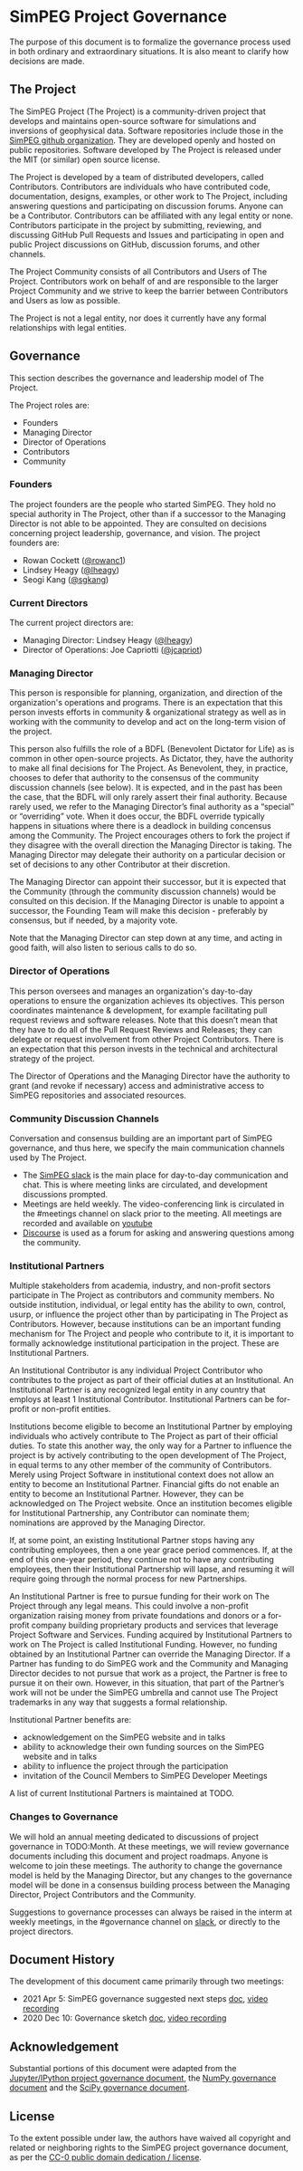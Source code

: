 # SimPEG Project Governance

The purpose of this document is to formalize the governance process used in both ordinary and extraordinary situations. It is also meant to clarify how decisions are made. 

## The Project

The SimPEG Project (The Project) is a community-driven project that develops and maintains open-source software for simulations and inversions of geophysical data. Software repositories include those in the [SimPEG github organization](https://github.com/simpeg). They are developed openly and hosted on public repositories. Software developed by The Project is released under the MIT (or similar) open source license. 

The Project is developed by a team of distributed developers, called Contributors. Contributors are individuals who have contributed code, documentation, designs, examples, or other work to The Project, including answering questions and participating on discussion forums. Anyone can be a Contributor. Contributors can be affiliated with any legal entity or none. Contributors participate in the project by submitting, reviewing, and discussing GitHub Pull Requests and Issues and participating in open and public Project discussions on GitHub, discussion forums, and other channels. 

The Project Community consists of all Contributors and Users of The Project. Contributors work on behalf of and are responsible to the larger Project Community and we strive to keep the barrier between Contributors and Users as low as possible.

The Project is not a legal entity, nor does it currently have any formal relationships with legal entities.

## Governance 

This section describes the governance and leadership model of The Project.

The Project roles are:
- Founders
- Managing Director
- Director of Operations
- Contributors
- Community

### Founders 
The project founders are the people who started SimPEG. They hold no special authority in The Project, other than if a successor to the Managing Director is not able to be appointed. They are consulted on decisions concerning project leadership, governance, and vision. The project founders are:
- Rowan Cockett ([@rowanc1](https://github.com/rowanc1))
- Lindsey Heagy ([@lheagy](https://github.com/lheagy))
- Seogi Kang ([@sgkang](https://github.com/sgkang))

### Current Directors 
The current project directors are:
- Managing Director: Lindsey Heagy ([@lheagy](https://github.com/lheagy))
- Director of Operations: Joe Capriotti ([@jcapriot](https://github.com/jcapriot))

### Managing Director

This person is responsible for planning, organization, and direction of the organization's operations and programs. There is an expectation that this person invests efforts in community & organizational strategy as well as in working with the community to develop and act on the long-term vision of the project.

This person also fulfills the role of a BDFL (Benevolent Dictator for Life) as is common in other open-source projects. As Dictator, they, have the authority to make all final decisions for The Project. As Benevolent, they, in practice, chooses to defer that authority to the consensus of the community discussion channels (see below). It is expected, and in the past has been the case, that the BDFL will only rarely assert their final authority. Because rarely used, we refer to the Managing Director’s final authority as a “special” or “overriding” vote. When it does occur, the BDFL override typically happens in situations where there is a deadlock in building concensus among the Community. The Project encourages others to fork the project if they disagree with the overall direction the Managing Director is taking. The Managing Director may delegate their authority on a particular decision or set of decisions to any other Contributor at their discretion.

The Managing Director can appoint their successor, but it is expected that the Community (through the community discussion channels) would be consulted on this decision. If the Managing Director is unable to appoint a successor, the Founding Team will make this decision - preferably by consensus, but if needed, by a majority vote.

Note that the Managing Director can step down at any time, and acting in good faith, will also listen to serious calls to do so. 

### Director of Operations 

This person oversees and manages an organization's day-to-day operations to ensure the organization achieves its objectives. This person coordinates maintenance & development, for example facilitating pull request reviews and software releases. Note that this doesn’t mean that they have to do all of the Pull Request Reviews and Releases; they can delegate or request involvement from other Project Contributors. There is an expectation that this person invests in the technical and architectural strategy of the project. 

The Director of Operations and the Managing Director have the authority to grant (and revoke if necessary) access and administrative access to SimPEG repositories and associated resources. 

### Community Discussion Channels 

Conversation and consensus building are an important part of SimPEG governance, and thus here, we specify the main communication channels used by The Project. 
- The [SimPEG slack](http://slack.simpeg.xyz/) is the main place for day-to-day communication and chat. This is where meeting links are circulated, and development discussions prompted.
- Meetings are held weekly. The video-conferencing link is circulated in the #meetings channel on slack prior to the meeting. All meetings are recorded and available on [youtube](https://www.youtube.com/playlist?list=PLd9tNwsUm9jOagLQEnxdeIPE4L4bx5Ujg)
- [Discourse](https://simpeg.discourse.group/) is used as a forum for asking and answering questions among the community. 

### Institutional Partners

Multiple stakeholders from academia, industry, and non-profit sectors participate in The Project as contributors and community members. No outside institution, individual, or legal entity has the ability to own, control, usurp, or influence the project other than by participating in The Project as Contributors. However, because institutions can be an important funding mechanism for The Project and people who contribute to it, it is important to formally acknowledge institutional participation in the project. These are Institutional Partners.

An Institutional Contributor is any individual Project Contributor who contributes to the project as part of their official duties at an Institutional. An Institutional Partner is any recognized legal entity in any country that employs at least 1 Institutional Contributor. Institutional Partners can be for-profit or non-profit entities.

Institutions become eligible to become an Institutional Partner by employing individuals who actively contribute to The Project as part of their official duties. To state this another way, the only way for a Partner to influence the project is by actively contributing to the open development of The Project, in equal terms to any other member of the community of Contributors. Merely using Project Software in institutional context does not allow an entity to become an Institutional Partner. Financial gifts do not enable an entity to become an Institutional Partner. However, they can be acknowledged on The Project website. Once an institution becomes eligible for Institutional Partnership, any Contributor can nominate them; nominations are approved by the Managing Director.

If, at some point, an existing Institutional Partner stops having any contributing employees, then a one year grace period commences. If, at the end of this one-year period, they continue not to have any contributing employees, then their Institutional Partnership will lapse, and resuming it will require going through the normal process for new Partnerships.

An Institutional Partner is free to pursue funding for their work on The Project through any legal means. This could involve a non-profit organization raising money from private foundations and donors or a for-profit company building proprietary products and services that leverage Project Software and Services. Funding acquired by Institutional Partners to work on The Project is called Institutional Funding. However, no funding obtained by an Institutional Partner can override the Managing Director. If a Partner has funding to do SimPEG work and the Community and Managing Director decides to not pursue that work as a project, the Partner is free to pursue it on their own. However, in this situation, that part of the Partner’s work will not be under the SimPEG umbrella and cannot use The Project trademarks in any way that suggests a formal relationship.

Institutional Partner benefits are:
- acknowledgement on the SimPEG website and in talks
- ability to acknowledge their own funding sources on the SimPEG website and in talks
- ability to influence the project through the participation
- invitation of the Council Members to SimPEG Developer Meetings

A list of current Institutional Partners is maintained at TODO.

### Changes to Governance

We will hold an annual meeting dedicated to discussions of project governance in TODO:Month. At these meetings, we will review governance documents including this document and project roadmaps. Anyone is welcome to join these meetings. The authority to change the governance model is held by the Managing Director, but any changes to the governance model will be done in a consensus building process between the Managing Director, Project Contributors and the Community. 

Suggestions to governance processes can always be raised in the interm at weekly meetings, in the #governance channel on [slack](http://slack.simpeg.xyz), or directly to the project directors. 

## Document History

The development of this document came primarily through two meetings: 
- 2021 Apr 5: SimPEG governance suggested next steps [doc](https://docs.google.com/document/d/1Y8FZjDGZFC0dJveh-JNRuCXkOrtbrSFpZ55xi5VXDQ4/edit#), [video recording](https://youtu.be/EeoqqxmBGf0)
- 2020 Dec 10: Governance sketch [doc](https://docs.google.com/document/d/1O9jiYvKClRvV0tcrQOA5PgEoTZ4e-gvAut2sgYM_-ho/edit#), [video recording](https://youtu.be/oLUHdmpbHNI)

## Acknowledgement

Substantial portions of this document were adapted from the [Jupyter/IPython project governance document](https://github.com/jupyter/governance/blob/master/governance.md), the [NumPy governance document](https://github.com/numpy/numpy/blob/master/doc/source/dev/governance/governance.rst) and the [SciPy governance document](https://docs.scipy.org/doc/scipy/reference/dev/governance/governance.html). 

## License 

To the extent possible under law, the authors have waived all copyright and related or neighboring rights to the SimPEG project governance document, as per the [CC-0 public domain dedication / license](https://creativecommons.org/publicdomain/zero/1.0/).
